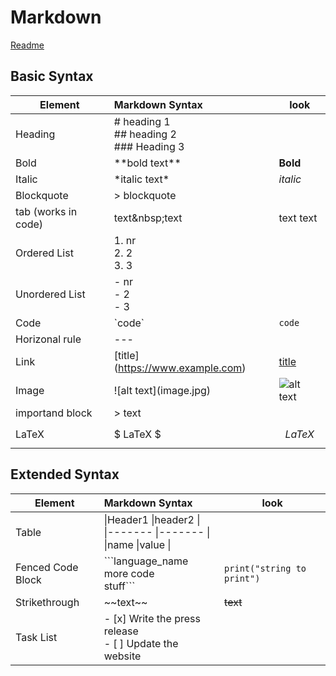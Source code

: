 # Markdown
[Readme](README.md)

## Basic Syntax
| Element             | Markdown Syntax                              | look                             |
| ------------------- | :------------------------------------------- | -------------------------------- |
| Heading             | # heading 1<br>## heading 2<br>### Heading 3 |                                  |
| Bold                | \*\*bold text\*\*                            | **Bold**                         |
| Italic              | \*italic text\*                              | *italic*                         |
| Blockquote          | > blockquote                                 |                                  |
| tab (works in code) | text\&nbsp;text                              | text&nbsp;text                   |
| Ordered List        | 1. nr <br>2. 2<br> 3. 3                      |                                  |
| Unordered List      | - nr <br>- 2<br> - 3                         |                                  |
| Code                | \`code\`                                     | `code`                           |
| Horizonal rule      | \---                                         |                                  |
| Link                | \[title](https://www.example.com)            | [title](https://www.example.com) |
| Image               | !\[alt text](image.jpg)                      | ![alt text](image.jpg)           |
| importand block     | \> text                                      |                                  |
| LaTeX               | \$ LaTeX \$                                  | $$ LaTeX $$                      |

## Extended Syntax
| Element           | Markdown Syntax                                                           | look                           |
| ----------------- | :------------------------------------------------------------------------ | ------------------------------ |
| Table             | \|Header1 \|header2 \| <br> \|------- \|------- \| <br> \|name \|value \| |                                |
| Fenced Code Block | \```language_name <br>more code <br>stuff```                              | ```print("string to print")``` |
| Strikethrough     | \~~text\~~                                                                | ~~text~~                       |
| Task List         | - [x] Write the press release <br>- [ ] Update the website                |                                |

